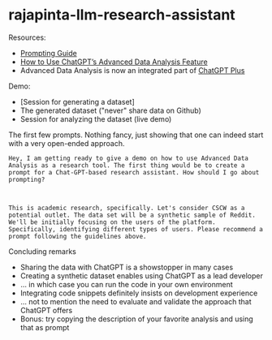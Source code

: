 # rajapinta-llm-research-assistant

Resources: 
* [Prompting Guide](https://www.promptingguide.ai/)
* [How to Use ChatGPT’s Advanced Data Analysis Feature](https://mitsloanedtech.mit.edu/ai/tools/data-analysis/how-to-use-chatgpts-advanced-data-analysis-feature/)
* Advanced Data Analysis is now an integrated part of [ChatGPT Plus](https://openai.com/index/chatgpt-plus) 


Demo:
* [Session for generating a dataset]
* The generated dataset ("never" share data on Github)
* Session for analyzing the dataset (live demo)

The first few prompts. Nothing fancy, just showing that one can indeed start with a very open-ended approach. 

    Hey, I am getting ready to give a demo on how to use Advanced Data Analysis as a research tool. The first thing would be to create a prompt for a Chat-GPT-based research assistant. How should I go about prompting?



    This is academic research, specifically. Let's consider CSCW as a potential outlet. The data set will be a synthetic sample of Reddit. We'll be initially focusing on the users of the platform. Specifically, identifying different types of users. Please recommend a prompt following the guidelines above.

Concluding remarks

* Sharing the data with ChatGPT is a showstopper in many cases 
* Creating a synthetic dataset enables using ChatGPT as a lead developer
* ... in which case you can run the code in your own environment
* Integrating code snippets definitely insists on development experience
* ... not to mention the need to evaluate and validate the approach that ChatGPT offers
* Bonus: try copying the description of your favorite analysis and using that as prompt
